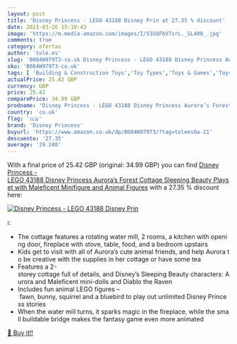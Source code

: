 ```yaml
---
layout: post
title: 'Disney Princess - LEGO 43188 Disney Prin at 27.35 % discount'
date: 2021-03-26 15:10:43
image: 'https://m.media-amazon.com/images/I/51GQFbV7srL._SL400_.jpg'
comments: true
category: ofertas
author: 'tole.es'
slug: 'B084W979T3-co.uk Disney Princess - LEGO 43188 Disney Princess Aurora’s...'
sku: 'B084W979T3-co.uk'
tags: [ 'Building & Construction Toys','Toy Types','Toys & Games','Toys Store','disney princess','lego', ]
actualPrice: 25.42 GBP
currency: GBP
price: 25.42
comparePrice: 34.99 GBP
prodname: 'Disney Princess - LEGO 43188 Disney Princess Aurora’s Forest Cottage Sleeping Beauty Playset with Maleficent Minifigure and Animal Figures'
country: 'co.uk'
flag: '🇬🇧'
brand: 'Disney Princess'
buyurl: 'https://www.amazon.co.uk/dp/B084W979T3/?tag=tolees0a-21'
descuento: '27.35'
average: '29.248'
---
```


With a final price of 25.42 GBP (original: 34.99 GBP) you can find [Disney Princess - LEGO 43188 Disney Princess Aurora’s Forest Cottage Sleeping Beauty Playset with Maleficent Minifigure and Animal Figures](https://www.amazon.co.uk/dp/B084W979T3/?tag=tolees0a-21) with a  27.35 % discount here:

[![Disney Princess - LEGO 43188 Disney Prin](https://m.media-amazon.com/images/I/51GQFbV7srL._SL400_.jpg)](https://www.amazon.co.uk/dp/B084W979T3/?tag=tolees0a-21)

ℹ️:

- The cottage features a rotating water mill, 2 rooms, a kitchen with opening door, fireplace with stove, table, food, and a bedroom upstairs
- Kids get to visit with all of Aurora’s cute animal friends, and help Aurora to be creative with the supplies in her cottage or have some tea
- Features a 2-storey cottage full of details, and Disney’s Sleeping Beauty characters: Aurora and Maleficent mini-dolls and Diablo the Raven
- Includes fun animal LEGO figures – fawn, bunny, squirrel and a bluebird to play out unlimited Disney Princess stories
- When the water mill turns, it sparks magic in the fireplace, while the small buildable bridge makes the fantasy game even more animated

[🛒 Buy it!!](https://www.amazon.co.uk/dp/B084W979T3/?tag=tolees0a-21)
